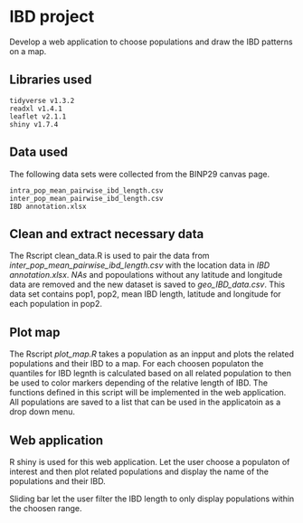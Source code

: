 # IBD project
Develop a web application to choose populations and draw the IBD patterns 
on a map.

## Libraries used
    tidyverse v1.3.2
    readxl v1.4.1
    leaflet v2.1.1
    shiny v1.7.4

## Data used
The following data sets were collected from the BINP29 canvas page.

    intra_pop_mean_pairwise_ibd_length.csv
    inter_pop_mean_pairwise_ibd_length.csv
    IBD annotation.xlsx

## Clean and extract necessary data
The Rscript clean_data.R is used to pair the data from *inter_pop_mean_pairwise_ibd_length.csv* with the location data in *IBD annotation.xlsx*. *NAs* and popoulations without any latitude and longitude data are removed and the new dataset is saved to *geo_IBD_data.csv*. This data set contains pop1, pop2, mean IBD length, latitude and longitude for each population in pop2.

## Plot map
The Rscript *plot_map.R* takes a population as an inpput and plots the related populations and their IBD to a map. For each choosen populaton the quantiles for IBD legnth is calculated based on all related population to then be used to color markers depending of the relative length of IBD. The functions defined in this script will be implemented in the web application. All populations are saved to a list that can be used in the applicatoin as a drop down menu.

## Web application
R shiny is used for this web application. Let the user choose a populaton of interest and then plot related populations and display the name of the populations and their IBD.

Sliding bar let the user filter the IBD length to only display populations within the choosen range.